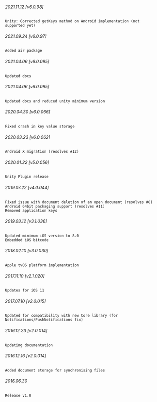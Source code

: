 ###### 2021.11.12 [v6.0.98]

```
Unity: Corrected getKeys method on Android implementation (not supported yet)
```

###### 2021.09.24 [v6.0.97]

```
Added air package
```


###### 2021.04.06 [v6.0.095]

```
Updated docs
```


###### 2021.04.06 [v6.0.095]

```
Updated docs and reduced unity minimum version
```


###### 2020.04.30 [v6.0.066]

```
Fixed crash in key value storage
```


###### 2020.03.23 [v6.0.062]

```
Android X migration (resolves #12)
```


###### 2020.01.22 [v5.0.056]

```
Unity Plugin release
```


###### 2019.07.22 [v4.0.044]

```
Fixed issue with document deletion of an open document (resolves #8)
Android 64bit packaging support (resolves #11)
Removed application keys
```


###### 2019.03.12 [v3.1.036]

```
Updated minimum iOS version to 8.0
Embedded iOS bitcode
```


###### 2018.02.10 [v3.0.030]

```
Apple tvOS platform implementation
```


###### 2017.11.10 [v2.1.020]

```
Updates for iOS 11
```


###### 2017.07.10 [v2.0.015]

```
Updated for compatibility with new Core library (for Notifications/PushNotifications fix)
```


###### 2016.12.23 [v2.0.014]

```
Updating documentation
```


###### 2016.12.16 [v2.0.014]

```
Added document storage for synchronising files
```


######  2016.06.30

```
Release v1.0
```
